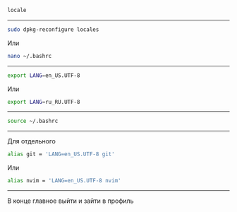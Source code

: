 
```bash
locale 
```

---
```bash
sudo dpkg-reconfigure locales
```
Или
```bash
nano ~/.bashrc
```

---
```bash
export LANG=en_US.UTF-8
```
Или
```bash
export LANG=ru_RU.UTF-8
```

---
```bash
source ~/.bashrc
```

---
Для отдельного
```bash
alias git = 'LANG=en_US.UTF-8 git'
```
Или
```bash
alias nvim = 'LANG=en_US.UTF-8 nvim'
```

---
В конце главное выйти и зайти в профиль